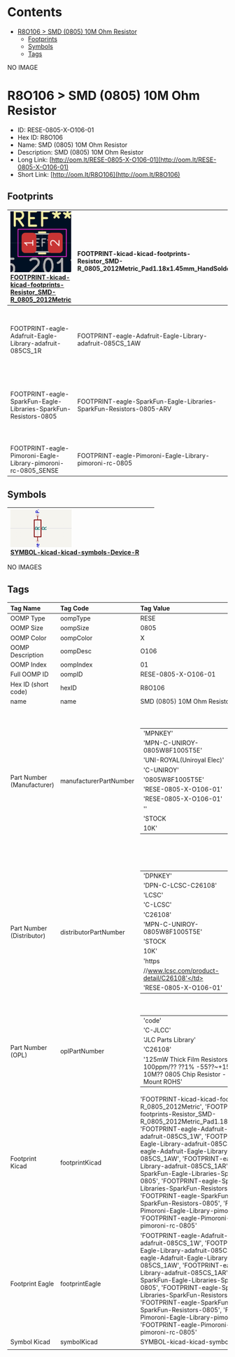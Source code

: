 



Contents
========

* [R8O106 > SMD (0805) 10M Ohm Resistor](#r8o106--smd-0805-10m-ohm-resistor)
	* [Footprints](#footprints)
	* [Symbols](#symbols)
	* [Tags](#tags)
  
NO IMAGE  
# R8O106 > SMD (0805) 10M Ohm Resistor

- ID: RESE-0805-X-O106-01
- Hex ID: R8O106
- Name: SMD (0805) 10M Ohm Resistor
- Description: SMD (0805) 10M Ohm Resistor
- Long Link: [http://oom.lt/RESE-0805-X-O106-01](http://oom.lt/RESE-0805-X-O106-01)
- Short Link: [http://oom.lt/R8O106](http://oom.lt/R8O106)

## Footprints
  

|[![](https://raw.githubusercontent.com/oomlout/oomlout_OOMP_eda_V2/main/FOOTPRINT/kicad/kicad-footprints/Resistor_SMD/R_0805_2012Metric/image_140.png)<br>FOOTPRINT-kicad-kicad-footprints-Resistor_SMD-R_0805_2012Metric](https://github.com/oomlout/oomlout_OOMP_eda_V2/tree/main/FOOTPRINT/kicad/kicad-footprints/Resistor_SMD/R_0805_2012Metric/)|![]()<br>FOOTPRINT-kicad-kicad-footprints-Resistor_SMD-R_0805_2012Metric_Pad1.18x1.45mm_HandSolder|![]()<br>FOOTPRINT-eagle-Adafruit-Eagle-Library-adafruit-085CS_1W|
| :--- | :--- | :--- |
|![]()<br>FOOTPRINT-eagle-Adafruit-Eagle-Library-adafruit-085CS_1R|![]()<br>FOOTPRINT-eagle-Adafruit-Eagle-Library-adafruit-085CS_1AW|![]()<br>FOOTPRINT-eagle-Adafruit-Eagle-Library-adafruit-085CS_1AR|
|![]()<br>FOOTPRINT-eagle-SparkFun-Eagle-Libraries-SparkFun-Resistors-0805|![]()<br>FOOTPRINT-eagle-SparkFun-Eagle-Libraries-SparkFun-Resistors-0805-ARV|![]()<br>FOOTPRINT-eagle-SparkFun-Eagle-Libraries-SparkFun-Resistors-0805|
|![]()<br>FOOTPRINT-eagle-Pimoroni-Eagle-Library-pimoroni-rc-0805_SENSE|![]()<br>FOOTPRINT-eagle-Pimoroni-Eagle-Library-pimoroni-rc-0805||

## Symbols
  

|[![](https://raw.githubusercontent.com/oomlout/oomlout_OOMP_eda_V2/main/SYMBOL/kicad/kicad-symbols/Device/R/image_140.png)<br>SYMBOL-kicad-kicad-symbols-Device-R](https://github.com/oomlout/oomlout_OOMP_eda_V2/tree/main/SYMBOL/kicad/kicad-symbols/Device/R/)|||
| :--- | :--- | :--- |
  
NO IMAGES  
## Tags
  

|Tag Name|Tag Code|Tag Value|
| :--- | :--- | :--- |
|OOMP Type|oompType|RESE|
|OOMP Size|oompSize|0805|
|OOMP Color|oompColor|X|
|OOMP Description|oompDesc|O106|
|OOMP Index|oompIndex|01|
|Full OOMP ID|oompID|RESE-0805-X-O106-01|
|Hex ID (short code)|hexID|R8O106|
|name|name|SMD (0805) 10M Ohm Resistor|
|Part Number (Manufacturer)|manufacturerPartNumber|<table><tr><td>'MPNKEY'</td></tr><tr><td> 'MPN-C-UNIROY-0805W8F1005T5E'</td><td> 'MANUFACTURER'</td></tr><tr><td> 'UNI-ROYAL(Uniroyal Elec)'</td><td> 'MANUCODE'</td></tr><tr><td> 'C-UNIROY'</td><td> 'MPN'</td></tr><tr><td> '0805W8F1005T5E'</td><td> 'OOMPIDPARTIAL'</td></tr><tr><td> 'RESE-0805-X-O106-01'</td><td> 'OOMPID'</td></tr><tr><td> 'RESE-0805-X-O106-01'</td><td> 'LINK'</td></tr><tr><td> ''</td><td> 'tags'</td></tr><tr><td> 'STOCK</td></tr><tr><td>10K'</td></tr></table></td><td> <table><tr><td>'MPNKEY'</td></tr><tr><td> 'MPN-C-UNIROY-0805W8J0106T5E'</td><td> 'MANUFACTURER'</td></tr><tr><td> 'UNI-ROYAL(Uniroyal Elec)'</td><td> 'MANUCODE'</td></tr><tr><td> 'C-UNIROY'</td><td> 'MPN'</td></tr><tr><td> '0805W8J0106T5E'</td><td> 'OOMPIDPARTIAL'</td></tr><tr><td> 'RESE-0805-X-O106-01'</td><td> 'OOMPID'</td></tr><tr><td> 'RESE-0805-X-O106-01'</td><td> 'LINK'</td></tr><tr><td> ''</td><td> 'tags'</td></tr><tr><td> 'STOCK</td></tr><tr><td>1K'</td></tr></table></td><td> <table><tr><td>'MPNKEY'</td></tr><tr><td> 'MPN-C-LIZELE-CR0805J80106G'</td><td> 'MANUFACTURER'</td></tr><tr><td> 'LIZ Elec'</td><td> 'MANUCODE'</td></tr><tr><td> 'C-LIZELE'</td><td> 'MPN'</td></tr><tr><td> 'CR0805J80106G'</td><td> 'OOMPIDPARTIAL'</td></tr><tr><td> 'RESE-0805-X-O106-01'</td><td> 'OOMPID'</td></tr><tr><td> 'RESE-0805-X-O106-01'</td><td> 'LINK'</td></tr><tr><td> ''</td><td> 'tags'</td></tr><tr><td> </td></tr></table></td><td> <table><tr><td>'MPNKEY'</td></tr><tr><td> 'MPN-C-RALEC-RTT051005FTP'</td><td> 'MANUFACTURER'</td></tr><tr><td> 'RALEC'</td><td> 'MANUCODE'</td></tr><tr><td> 'C-RALEC'</td><td> 'MPN'</td></tr><tr><td> 'RTT051005FTP'</td><td> 'OOMPIDPARTIAL'</td></tr><tr><td> 'RESE-0805-X-O106-01'</td><td> 'OOMPID'</td></tr><tr><td> 'RESE-0805-X-O106-01'</td><td> 'LINK'</td></tr><tr><td> ''</td><td> 'tags'</td></tr><tr><td> 'STOCK</td></tr><tr><td>1K'</td></tr></table></td><td> <table><tr><td>'MPNKEY'</td></tr><tr><td> 'MPN-C-RALEC-RTT05106JTP'</td><td> 'MANUFACTURER'</td></tr><tr><td> 'RALEC'</td><td> 'MANUCODE'</td></tr><tr><td> 'C-RALEC'</td><td> 'MPN'</td></tr><tr><td> 'RTT05106JTP'</td><td> 'OOMPIDPARTIAL'</td></tr><tr><td> 'RESE-0805-X-O106-01'</td><td> 'OOMPID'</td></tr><tr><td> 'RESE-0805-X-O106-01'</td><td> 'LINK'</td></tr><tr><td> ''</td><td> 'tags'</td></tr><tr><td> 'STOCK</td></tr><tr><td>1K'</td></tr></table></td><td> <table><tr><td>'MPNKEY'</td></tr><tr><td> 'MPN-C-YAGEO-RC0805FR-0710ML'</td><td> 'MANUFACTURER'</td></tr><tr><td> 'YAGEO'</td><td> 'MANUCODE'</td></tr><tr><td> 'C-YAGEO'</td><td> 'MPN'</td></tr><tr><td> 'RC0805FR-0710ML'</td><td> 'OOMPIDPARTIAL'</td></tr><tr><td> 'RESE-0805-X-O106-01'</td><td> 'OOMPID'</td></tr><tr><td> 'RESE-0805-X-O106-01'</td><td> 'LINK'</td></tr><tr><td> ''</td><td> 'tags'</td></tr><tr><td> 'STOCK</td></tr><tr><td>1K'</td></tr></table></td><td> <table><tr><td>'MPNKEY'</td></tr><tr><td> 'MPN-C-YAGEO-RC0805JR-0710ML'</td><td> 'MANUFACTURER'</td></tr><tr><td> 'YAGEO'</td><td> 'MANUCODE'</td></tr><tr><td> 'C-YAGEO'</td><td> 'MPN'</td></tr><tr><td> 'RC0805JR-0710ML'</td><td> 'OOMPIDPARTIAL'</td></tr><tr><td> 'RESE-0805-X-O106-01'</td><td> 'OOMPID'</td></tr><tr><td> 'RESE-0805-X-O106-01'</td><td> 'LINK'</td></tr><tr><td> ''</td><td> 'tags'</td></tr><tr><td> 'STOCK</td></tr><tr><td>1K'</td></tr></table></td><td> <table><tr><td>'MPNKEY'</td></tr><tr><td> 'MPN-C-FHGUAN-RS-05K1005FT'</td><td> 'MANUFACTURER'</td></tr><tr><td> 'FH (Guangdong Fenghua Advanced Tech)'</td><td> 'MANUCODE'</td></tr><tr><td> 'C-FHGUAN'</td><td> 'MPN'</td></tr><tr><td> 'RS-05K1005FT'</td><td> 'OOMPIDPARTIAL'</td></tr><tr><td> 'RESE-0805-X-O106-01'</td><td> 'OOMPID'</td></tr><tr><td> 'RESE-0805-X-O106-01'</td><td> 'LINK'</td></tr><tr><td> ''</td><td> 'tags'</td></tr><tr><td> </td></tr></table></td><td> <table><tr><td>'MPNKEY'</td></tr><tr><td> 'MPN-C-TAITEC-RM10FTN1005'</td><td> 'MANUFACTURER'</td></tr><tr><td> 'TA-I Tech'</td><td> 'MANUCODE'</td></tr><tr><td> 'C-TAITEC'</td><td> 'MPN'</td></tr><tr><td> 'RM10FTN1005'</td><td> 'OOMPIDPARTIAL'</td></tr><tr><td> 'RESE-0805-X-O106-01'</td><td> 'OOMPID'</td></tr><tr><td> 'RESE-0805-X-O106-01'</td><td> 'LINK'</td></tr><tr><td> ''</td><td> 'tags'</td></tr><tr><td> </td></tr></table></td><td> <table><tr><td>'MPNKEY'</td></tr><tr><td> 'MPN-C-WALSIN-WR08W1005FTL'</td><td> 'MANUFACTURER'</td></tr><tr><td> 'Walsin Tech Corp'</td><td> 'MANUCODE'</td></tr><tr><td> 'C-WALSIN'</td><td> 'MPN'</td></tr><tr><td> 'WR08W1005FTL'</td><td> 'OOMPIDPARTIAL'</td></tr><tr><td> 'RESE-0805-X-O106-01'</td><td> 'OOMPID'</td></tr><tr><td> 'RESE-0805-X-O106-01'</td><td> 'LINK'</td></tr><tr><td> ''</td><td> 'tags'</td></tr><tr><td> 'STOCK</td></tr><tr><td>1K'</td></tr></table></td><td> <table><tr><td>'MPNKEY'</td></tr><tr><td> 'MPN-C-HKRHON-RCT0510MFLF'</td><td> 'MANUFACTURER'</td></tr><tr><td> 'HKR(Hong Kong Resistors)'</td><td> 'MANUCODE'</td></tr><tr><td> 'C-HKRHON'</td><td> 'MPN'</td></tr><tr><td> 'RCT0510MFLF'</td><td> 'OOMPIDPARTIAL'</td></tr><tr><td> 'RESE-0805-X-O106-01'</td><td> 'OOMPID'</td></tr><tr><td> 'RESE-0805-X-O106-01'</td><td> 'LINK'</td></tr><tr><td> ''</td><td> 'tags'</td></tr><tr><td> </td></tr></table></td><td> <table><tr><td>'MPNKEY'</td></tr><tr><td> 'MPN-C-TAITEC-RMS10JT106'</td><td> 'MANUFACTURER'</td></tr><tr><td> 'TA-I Tech'</td><td> 'MANUCODE'</td></tr><tr><td> 'C-TAITEC'</td><td> 'MPN'</td></tr><tr><td> 'RMS10JT106'</td><td> 'OOMPIDPARTIAL'</td></tr><tr><td> 'RESE-0805-X-O106-01'</td><td> 'OOMPID'</td></tr><tr><td> 'RESE-0805-X-O106-01'</td><td> 'LINK'</td></tr><tr><td> ''</td><td> 'tags'</td></tr><tr><td> 'STOCK</td></tr><tr><td>1K'</td></tr></table></td><td> <table><tr><td>'MPNKEY'</td></tr><tr><td> 'MPN-C-YAGEO-AC0805FR-0710ML'</td><td> 'MANUFACTURER'</td></tr><tr><td> 'YAGEO'</td><td> 'MANUCODE'</td></tr><tr><td> 'C-YAGEO'</td><td> 'MPN'</td></tr><tr><td> 'AC0805FR-0710ML'</td><td> 'OOMPIDPARTIAL'</td></tr><tr><td> 'RESE-0805-X-O106-01'</td><td> 'OOMPID'</td></tr><tr><td> 'RESE-0805-X-O106-01'</td><td> 'LINK'</td></tr><tr><td> ''</td><td> 'tags'</td></tr><tr><td> </td></tr></table></td><td> <table><tr><td>'MPNKEY'</td></tr><tr><td> 'MPN-C-YAGEO-AC0805JR-0710ML'</td><td> 'MANUFACTURER'</td></tr><tr><td> 'YAGEO'</td><td> 'MANUCODE'</td></tr><tr><td> 'C-YAGEO'</td><td> 'MPN'</td></tr><tr><td> 'AC0805JR-0710ML'</td><td> 'OOMPIDPARTIAL'</td></tr><tr><td> 'RESE-0805-X-O106-01'</td><td> 'OOMPID'</td></tr><tr><td> 'RESE-0805-X-O106-01'</td><td> 'LINK'</td></tr><tr><td> ''</td><td> 'tags'</td></tr><tr><td> 'STOCK</td></tr><tr><td>1K'</td></tr></table></td><td> <table><tr><td>'MPNKEY'</td></tr><tr><td> 'MPN-C-SEISTA-RMCF0805JT10M0'</td><td> 'MANUFACTURER'</td></tr><tr><td> 'SEI(Stackpole Elec)'</td><td> 'MANUCODE'</td></tr><tr><td> 'C-SEISTA'</td><td> 'MPN'</td></tr><tr><td> 'RMCF0805JT10M0'</td><td> 'OOMPIDPARTIAL'</td></tr><tr><td> 'RESE-0805-X-O106-01'</td><td> 'OOMPID'</td></tr><tr><td> 'RESE-0805-X-O106-01'</td><td> 'LINK'</td></tr><tr><td> ''</td><td> 'tags'</td></tr><tr><td> 'STOCK</td></tr><tr><td>1K'</td></tr></table></td><td> <table><tr><td>'MPNKEY'</td></tr><tr><td> 'MPN-C-FHGUAN-RS-05L1005FT'</td><td> 'MANUFACTURER'</td></tr><tr><td> 'FH (Guangdong Fenghua Advanced Tech)'</td><td> 'MANUCODE'</td></tr><tr><td> 'C-FHGUAN'</td><td> 'MPN'</td></tr><tr><td> 'RS-05L1005FT'</td><td> 'OOMPIDPARTIAL'</td></tr><tr><td> 'RESE-0805-X-O106-01'</td><td> 'OOMPID'</td></tr><tr><td> 'RESE-0805-X-O106-01'</td><td> 'LINK'</td></tr><tr><td> ''</td><td> 'tags'</td></tr><tr><td> 'STOCK</td></tr><tr><td>1K'</td></tr></table></td><td> <table><tr><td>'MPNKEY'</td></tr><tr><td> 'MPN-C-PANASO-ERJ6GEYJ106V'</td><td> 'MANUFACTURER'</td></tr><tr><td> 'PANASONIC'</td><td> 'MANUCODE'</td></tr><tr><td> 'C-PANASO'</td><td> 'MPN'</td></tr><tr><td> 'ERJ6GEYJ106V'</td><td> 'OOMPIDPARTIAL'</td></tr><tr><td> 'RESE-0805-X-O106-01'</td><td> 'OOMPID'</td></tr><tr><td> 'RESE-0805-X-O106-01'</td><td> 'LINK'</td></tr><tr><td> ''</td><td> 'tags'</td></tr><tr><td> 'STOCK</td></tr><tr><td>1K'</td></tr></table></td><td> <table><tr><td>'MPNKEY'</td></tr><tr><td> 'MPN-C-FHGUAN-RS-05L106JT'</td><td> 'MANUFACTURER'</td></tr><tr><td> 'FH (Guangdong Fenghua Advanced Tech)'</td><td> 'MANUCODE'</td></tr><tr><td> 'C-FHGUAN'</td><td> 'MPN'</td></tr><tr><td> 'RS-05L106JT'</td><td> 'OOMPIDPARTIAL'</td></tr><tr><td> 'RESE-0805-X-O106-01'</td><td> 'OOMPID'</td></tr><tr><td> 'RESE-0805-X-O106-01'</td><td> 'LINK'</td></tr><tr><td> ''</td><td> 'tags'</td></tr><tr><td> 'STOCK</td></tr><tr><td>1K'</td></tr></table></td><td> <table><tr><td>'MPNKEY'</td></tr><tr><td> 'MPN-C-YAGEO-RV0805JR-0710ML'</td><td> 'MANUFACTURER'</td></tr><tr><td> 'YAGEO'</td><td> 'MANUCODE'</td></tr><tr><td> 'C-YAGEO'</td><td> 'MPN'</td></tr><tr><td> 'RV0805JR-0710ML'</td><td> 'OOMPIDPARTIAL'</td></tr><tr><td> 'RESE-0805-X-O106-01'</td><td> 'OOMPID'</td></tr><tr><td> 'RESE-0805-X-O106-01'</td><td> 'LINK'</td></tr><tr><td> ''</td><td> 'tags'</td></tr><tr><td> </td></tr></table></td><td> <table><tr><td>'MPNKEY'</td></tr><tr><td> 'MPN-C-KOASPE-RK73B2ATTD106J'</td><td> 'MANUFACTURER'</td></tr><tr><td> 'KOA Speer Elec'</td><td> 'MANUCODE'</td></tr><tr><td> 'C-KOASPE'</td><td> 'MPN'</td></tr><tr><td> 'RK73B2ATTD106J'</td><td> 'OOMPIDPARTIAL'</td></tr><tr><td> 'RESE-0805-X-O106-01'</td><td> 'OOMPID'</td></tr><tr><td> 'RESE-0805-X-O106-01'</td><td> 'LINK'</td></tr><tr><td> ''</td><td> 'tags'</td></tr><tr><td> </td></tr></table></td><td> <table><tr><td>'MPNKEY'</td></tr><tr><td> 'MPN-C-KOASPE-RK73H2ATTD1005F'</td><td> 'MANUFACTURER'</td></tr><tr><td> 'KOA Speer Elec'</td><td> 'MANUCODE'</td></tr><tr><td> 'C-KOASPE'</td><td> 'MPN'</td></tr><tr><td> 'RK73H2ATTD1005F'</td><td> 'OOMPIDPARTIAL'</td></tr><tr><td> 'RESE-0805-X-O106-01'</td><td> 'OOMPID'</td></tr><tr><td> 'RESE-0805-X-O106-01'</td><td> 'LINK'</td></tr><tr><td> ''</td><td> 'tags'</td></tr><tr><td> </td></tr></table></td><td> <table><tr><td>'MPNKEY'</td></tr><tr><td> 'MPN-C-TYOHM-RMC080510M5%N'</td><td> 'MANUFACTURER'</td></tr><tr><td> 'TyoHM'</td><td> 'MANUCODE'</td></tr><tr><td> 'C-TYOHM'</td><td> 'MPN'</td></tr><tr><td> 'RMC080510M5%N'</td><td> 'OOMPIDPARTIAL'</td></tr><tr><td> 'RESE-0805-X-O106-01'</td><td> 'OOMPID'</td></tr><tr><td> 'RESE-0805-X-O106-01'</td><td> 'LINK'</td></tr><tr><td> ''</td><td> 'tags'</td></tr><tr><td> </td></tr></table></td><td> <table><tr><td>'MPNKEY'</td></tr><tr><td> 'MPN-C-TYOHM-RMC 0805 10M F N'</td><td> 'MANUFACTURER'</td></tr><tr><td> 'TyoHM'</td><td> 'MANUCODE'</td></tr><tr><td> 'C-TYOHM'</td><td> 'MPN'</td></tr><tr><td> 'RMC 0805 10M F N'</td><td> 'OOMPIDPARTIAL'</td></tr><tr><td> 'RESE-0805-X-O106-01'</td><td> 'OOMPID'</td></tr><tr><td> 'RESE-0805-X-O106-01'</td><td> 'LINK'</td></tr><tr><td> ''</td><td> 'tags'</td></tr><tr><td> 'STOCK</td></tr><tr><td>1K'</td></tr></table></td><td> <table><tr><td>'MPNKEY'</td></tr><tr><td> 'MPN-C-WALSIN-WR08X106JTL'</td><td> 'MANUFACTURER'</td></tr><tr><td> 'Walsin Tech Corp'</td><td> 'MANUCODE'</td></tr><tr><td> 'C-WALSIN'</td><td> 'MPN'</td></tr><tr><td> 'WR08X106JTL'</td><td> 'OOMPIDPARTIAL'</td></tr><tr><td> 'RESE-0805-X-O106-01'</td><td> 'OOMPID'</td></tr><tr><td> 'RESE-0805-X-O106-01'</td><td> 'LINK'</td></tr><tr><td> ''</td><td> 'tags'</td></tr><tr><td> 'STOCK</td></tr><tr><td>1K'</td></tr></table></td><td> <table><tr><td>'MPNKEY'</td></tr><tr><td> 'MPN-C-UNIROY-HV05W8J0106T5E'</td><td> 'MANUFACTURER'</td></tr><tr><td> 'UNI-ROYAL(Uniroyal Elec)'</td><td> 'MANUCODE'</td></tr><tr><td> 'C-UNIROY'</td><td> 'MPN'</td></tr><tr><td> 'HV05W8J0106T5E'</td><td> 'OOMPIDPARTIAL'</td></tr><tr><td> 'RESE-0805-X-O106-01'</td><td> 'OOMPID'</td></tr><tr><td> 'RESE-0805-X-O106-01'</td><td> 'LINK'</td></tr><tr><td> ''</td><td> 'tags'</td></tr><tr><td> 'STOCK</td></tr><tr><td>1K'</td></tr></table></td><td> <table><tr><td>'MPNKEY'</td></tr><tr><td> 'MPN-C-ROHMSE-KTR10EZPF1005'</td><td> 'MANUFACTURER'</td></tr><tr><td> 'ROHM Semicon'</td><td> 'MANUCODE'</td></tr><tr><td> 'C-ROHMSE'</td><td> 'MPN'</td></tr><tr><td> 'KTR10EZPF1005'</td><td> 'OOMPIDPARTIAL'</td></tr><tr><td> 'RESE-0805-X-O106-01'</td><td> 'OOMPID'</td></tr><tr><td> 'RESE-0805-X-O106-01'</td><td> 'LINK'</td></tr><tr><td> ''</td><td> 'tags'</td></tr><tr><td> </td></tr></table></td><td> <table><tr><td>'MPNKEY'</td></tr><tr><td> 'MPN-C-TECONN-CRGH0805J10M'</td><td> 'MANUFACTURER'</td></tr><tr><td> 'TE Connectivity'</td><td> 'MANUCODE'</td></tr><tr><td> 'C-TECONN'</td><td> 'MPN'</td></tr><tr><td> 'CRGH0805J10M'</td><td> 'OOMPIDPARTIAL'</td></tr><tr><td> 'RESE-0805-X-O106-01'</td><td> 'OOMPID'</td></tr><tr><td> 'RESE-0805-X-O106-01'</td><td> 'LINK'</td></tr><tr><td> ''</td><td> 'tags'</td></tr><tr><td> </td></tr></table></td><td> <table><tr><td>'MPNKEY'</td></tr><tr><td> 'MPN-C-VISHAY-RCV080510M0FKEA'</td><td> 'MANUFACTURER'</td></tr><tr><td> 'Vishay Intertech'</td><td> 'MANUCODE'</td></tr><tr><td> 'C-VISHAY'</td><td> 'MPN'</td></tr><tr><td> 'RCV080510M0FKEA'</td><td> 'OOMPIDPARTIAL'</td></tr><tr><td> 'RESE-0805-X-O106-01'</td><td> 'OOMPID'</td></tr><tr><td> 'RESE-0805-X-O106-01'</td><td> 'LINK'</td></tr><tr><td> ''</td><td> 'tags'</td></tr><tr><td> </td></tr></table></td><td> <table><tr><td>'MPNKEY'</td></tr><tr><td> 'MPN-C-TECONN-CRGS0805J10M'</td><td> 'MANUFACTURER'</td></tr><tr><td> 'TE Connectivity'</td><td> 'MANUCODE'</td></tr><tr><td> 'C-TECONN'</td><td> 'MPN'</td></tr><tr><td> 'CRGS0805J10M'</td><td> 'OOMPIDPARTIAL'</td></tr><tr><td> 'RESE-0805-X-O106-01'</td><td> 'OOMPID'</td></tr><tr><td> 'RESE-0805-X-O106-01'</td><td> 'LINK'</td></tr><tr><td> ''</td><td> 'tags'</td></tr><tr><td> </td></tr></table></td><td> <table><tr><td>'MPNKEY'</td></tr><tr><td> 'MPN-C-TECONN-RH73U2A10MJTD'</td><td> 'MANUFACTURER'</td></tr><tr><td> 'TE Connectivity'</td><td> 'MANUCODE'</td></tr><tr><td> 'C-TECONN'</td><td> 'MPN'</td></tr><tr><td> 'RH73U2A10MJTD'</td><td> 'OOMPIDPARTIAL'</td></tr><tr><td> 'RESE-0805-X-O106-01'</td><td> 'OOMPID'</td></tr><tr><td> 'RESE-0805-X-O106-01'</td><td> 'LINK'</td></tr><tr><td> ''</td><td> 'tags'</td></tr><tr><td> </td></tr></table></td><td> <table><tr><td>'MPNKEY'</td></tr><tr><td> 'MPN-C-VISHAY-RCS080510M0JNEA'</td><td> 'MANUFACTURER'</td></tr><tr><td> 'Vishay Intertech'</td><td> 'MANUCODE'</td></tr><tr><td> 'C-VISHAY'</td><td> 'MPN'</td></tr><tr><td> 'RCS080510M0JNEA'</td><td> 'OOMPIDPARTIAL'</td></tr><tr><td> 'RESE-0805-X-O106-01'</td><td> 'OOMPID'</td></tr><tr><td> 'RESE-0805-X-O106-01'</td><td> 'LINK'</td></tr><tr><td> ''</td><td> 'tags'</td></tr><tr><td> </td></tr></table></td><td> <table><tr><td>'MPNKEY'</td></tr><tr><td> 'MPN-C-VISHAY-MCU08050C1005FP500'</td><td> 'MANUFACTURER'</td></tr><tr><td> 'Vishay Intertech'</td><td> 'MANUCODE'</td></tr><tr><td> 'C-VISHAY'</td><td> 'MPN'</td></tr><tr><td> 'MCU08050C1005FP500'</td><td> 'OOMPIDPARTIAL'</td></tr><tr><td> 'RESE-0805-X-O106-01'</td><td> 'OOMPID'</td></tr><tr><td> 'RESE-0805-X-O106-01'</td><td> 'LINK'</td></tr><tr><td> ''</td><td> 'tags'</td></tr><tr><td> </td></tr></table></td><td> <table><tr><td>'MPNKEY'</td></tr><tr><td> 'MPN-C-YAGEO-AA0805FR-0710ML'</td><td> 'MANUFACTURER'</td></tr><tr><td> 'YAGEO'</td><td> 'MANUCODE'</td></tr><tr><td> 'C-YAGEO'</td><td> 'MPN'</td></tr><tr><td> 'AA0805FR-0710ML'</td><td> 'OOMPIDPARTIAL'</td></tr><tr><td> 'RESE-0805-X-O106-01'</td><td> 'OOMPID'</td></tr><tr><td> 'RESE-0805-X-O106-01'</td><td> 'LINK'</td></tr><tr><td> ''</td><td> 'tags'</td></tr><tr><td> </td></tr></table></td><td> <table><tr><td>'MPNKEY'</td></tr><tr><td> 'MPN-C-YAGEO-AA0805JR-0710ML'</td><td> 'MANUFACTURER'</td></tr><tr><td> 'YAGEO'</td><td> 'MANUCODE'</td></tr><tr><td> 'C-YAGEO'</td><td> 'MPN'</td></tr><tr><td> 'AA0805JR-0710ML'</td><td> 'OOMPIDPARTIAL'</td></tr><tr><td> 'RESE-0805-X-O106-01'</td><td> 'OOMPID'</td></tr><tr><td> 'RESE-0805-X-O106-01'</td><td> 'LINK'</td></tr><tr><td> ''</td><td> 'tags'</td></tr><tr><td> </td></tr></table></td><td> <table><tr><td>'MPNKEY'</td></tr><tr><td> 'MPN-C-YAGEO-AF0805JR-0710ML'</td><td> 'MANUFACTURER'</td></tr><tr><td> 'YAGEO'</td><td> 'MANUCODE'</td></tr><tr><td> 'C-YAGEO'</td><td> 'MPN'</td></tr><tr><td> 'AF0805JR-0710ML'</td><td> 'OOMPIDPARTIAL'</td></tr><tr><td> 'RESE-0805-X-O106-01'</td><td> 'OOMPID'</td></tr><tr><td> 'RESE-0805-X-O106-01'</td><td> 'LINK'</td></tr><tr><td> ''</td><td> 'tags'</td></tr><tr><td> </td></tr></table></td><td> <table><tr><td>'MPNKEY'</td></tr><tr><td> 'MPN-C-OHMITE-HVC0805T1005JET'</td><td> 'MANUFACTURER'</td></tr><tr><td> 'Ohmite'</td><td> 'MANUCODE'</td></tr><tr><td> 'C-OHMITE'</td><td> 'MPN'</td></tr><tr><td> 'HVC0805T1005JET'</td><td> 'OOMPIDPARTIAL'</td></tr><tr><td> 'RESE-0805-X-O106-01'</td><td> 'OOMPID'</td></tr><tr><td> 'RESE-0805-X-O106-01'</td><td> 'LINK'</td></tr><tr><td> ''</td><td> 'tags'</td></tr><tr><td> </td></tr></table>|
|Part Number (Distributor)|distributorPartNumber|<table><tr><td>'DPNKEY'</td></tr><tr><td> 'DPN-C-LCSC-C26108'</td><td> 'DISTRIBUTOR'</td></tr><tr><td> 'LCSC'</td><td> 'DISTRCODE'</td></tr><tr><td> 'C-LCSC'</td><td> 'DPN'</td></tr><tr><td> 'C26108'</td><td> 'MPN'</td></tr><tr><td> 'MPN-C-UNIROY-0805W8F1005T5E'</td><td> 'TAGS'</td></tr><tr><td> 'STOCK</td></tr><tr><td>10K'</td><td> 'LINK'</td></tr><tr><td> 'https</td></tr><tr><td>//www.lcsc.com/product-detail/C26108'</td><td> 'OOMPID'</td></tr><tr><td> 'RESE-0805-X-O106-01'</td></tr></table></td><td> <table><tr><td>'DPNKEY'</td></tr><tr><td> 'DPN-C-LCSC-C26572'</td><td> 'DISTRIBUTOR'</td></tr><tr><td> 'LCSC'</td><td> 'DISTRCODE'</td></tr><tr><td> 'C-LCSC'</td><td> 'DPN'</td></tr><tr><td> 'C26572'</td><td> 'MPN'</td></tr><tr><td> 'MPN-C-UNIROY-0805W8J0106T5E'</td><td> 'TAGS'</td></tr><tr><td> 'STOCK</td></tr><tr><td>1K'</td><td> 'LINK'</td></tr><tr><td> 'https</td></tr><tr><td>//www.lcsc.com/product-detail/C26572'</td><td> 'OOMPID'</td></tr><tr><td> 'RESE-0805-X-O106-01'</td></tr></table></td><td> <table><tr><td>'DPNKEY'</td></tr><tr><td> 'DPN-C-LCSC-C101929'</td><td> 'DISTRIBUTOR'</td></tr><tr><td> 'LCSC'</td><td> 'DISTRCODE'</td></tr><tr><td> 'C-LCSC'</td><td> 'DPN'</td></tr><tr><td> 'C101929'</td><td> 'MPN'</td></tr><tr><td> 'MPN-C-LIZELE-CR0805J80106G'</td><td> 'TAGS'</td></tr><tr><td> </td><td> 'LINK'</td></tr><tr><td> 'https</td></tr><tr><td>//www.lcsc.com/product-detail/C101929'</td><td> 'OOMPID'</td></tr><tr><td> 'RESE-0805-X-O106-01'</td></tr></table></td><td> <table><tr><td>'DPNKEY'</td></tr><tr><td> 'DPN-C-LCSC-C103907'</td><td> 'DISTRIBUTOR'</td></tr><tr><td> 'LCSC'</td><td> 'DISTRCODE'</td></tr><tr><td> 'C-LCSC'</td><td> 'DPN'</td></tr><tr><td> 'C103907'</td><td> 'MPN'</td></tr><tr><td> 'MPN-C-RALEC-RTT051005FTP'</td><td> 'TAGS'</td></tr><tr><td> 'STOCK</td></tr><tr><td>1K'</td><td> 'LINK'</td></tr><tr><td> 'https</td></tr><tr><td>//www.lcsc.com/product-detail/C103907'</td><td> 'OOMPID'</td></tr><tr><td> 'RESE-0805-X-O106-01'</td></tr></table></td><td> <table><tr><td>'DPNKEY'</td></tr><tr><td> 'DPN-C-LCSC-C103921'</td><td> 'DISTRIBUTOR'</td></tr><tr><td> 'LCSC'</td><td> 'DISTRCODE'</td></tr><tr><td> 'C-LCSC'</td><td> 'DPN'</td></tr><tr><td> 'C103921'</td><td> 'MPN'</td></tr><tr><td> 'MPN-C-RALEC-RTT05106JTP'</td><td> 'TAGS'</td></tr><tr><td> 'STOCK</td></tr><tr><td>1K'</td><td> 'LINK'</td></tr><tr><td> 'https</td></tr><tr><td>//www.lcsc.com/product-detail/C103921'</td><td> 'OOMPID'</td></tr><tr><td> 'RESE-0805-X-O106-01'</td></tr></table></td><td> <table><tr><td>'DPNKEY'</td></tr><tr><td> 'DPN-C-LCSC-C114525'</td><td> 'DISTRIBUTOR'</td></tr><tr><td> 'LCSC'</td><td> 'DISTRCODE'</td></tr><tr><td> 'C-LCSC'</td><td> 'DPN'</td></tr><tr><td> 'C114525'</td><td> 'MPN'</td></tr><tr><td> 'MPN-C-YAGEO-RC0805FR-0710ML'</td><td> 'TAGS'</td></tr><tr><td> 'STOCK</td></tr><tr><td>1K'</td><td> 'LINK'</td></tr><tr><td> 'https</td></tr><tr><td>//www.lcsc.com/product-detail/C114525'</td><td> 'OOMPID'</td></tr><tr><td> 'RESE-0805-X-O106-01'</td></tr></table></td><td> <table><tr><td>'DPNKEY'</td></tr><tr><td> 'DPN-C-LCSC-C137479'</td><td> 'DISTRIBUTOR'</td></tr><tr><td> 'LCSC'</td><td> 'DISTRCODE'</td></tr><tr><td> 'C-LCSC'</td><td> 'DPN'</td></tr><tr><td> 'C137479'</td><td> 'MPN'</td></tr><tr><td> 'MPN-C-YAGEO-RC0805JR-0710ML'</td><td> 'TAGS'</td></tr><tr><td> 'STOCK</td></tr><tr><td>1K'</td><td> 'LINK'</td></tr><tr><td> 'https</td></tr><tr><td>//www.lcsc.com/product-detail/C137479'</td><td> 'OOMPID'</td></tr><tr><td> 'RESE-0805-X-O106-01'</td></tr></table></td><td> <table><tr><td>'DPNKEY'</td></tr><tr><td> 'DPN-C-LCSC-C139932'</td><td> 'DISTRIBUTOR'</td></tr><tr><td> 'LCSC'</td><td> 'DISTRCODE'</td></tr><tr><td> 'C-LCSC'</td><td> 'DPN'</td></tr><tr><td> 'C139932'</td><td> 'MPN'</td></tr><tr><td> 'MPN-C-FHGUAN-RS-05K1005FT'</td><td> 'TAGS'</td></tr><tr><td> </td><td> 'LINK'</td></tr><tr><td> 'https</td></tr><tr><td>//www.lcsc.com/product-detail/C139932'</td><td> 'OOMPID'</td></tr><tr><td> 'RESE-0805-X-O106-01'</td></tr></table></td><td> <table><tr><td>'DPNKEY'</td></tr><tr><td> 'DPN-C-LCSC-C153164'</td><td> 'DISTRIBUTOR'</td></tr><tr><td> 'LCSC'</td><td> 'DISTRCODE'</td></tr><tr><td> 'C-LCSC'</td><td> 'DPN'</td></tr><tr><td> 'C153164'</td><td> 'MPN'</td></tr><tr><td> 'MPN-C-TAITEC-RM10FTN1005'</td><td> 'TAGS'</td></tr><tr><td> </td><td> 'LINK'</td></tr><tr><td> 'https</td></tr><tr><td>//www.lcsc.com/product-detail/C153164'</td><td> 'OOMPID'</td></tr><tr><td> 'RESE-0805-X-O106-01'</td></tr></table></td><td> <table><tr><td>'DPNKEY'</td></tr><tr><td> 'DPN-C-LCSC-C168410'</td><td> 'DISTRIBUTOR'</td></tr><tr><td> 'LCSC'</td><td> 'DISTRCODE'</td></tr><tr><td> 'C-LCSC'</td><td> 'DPN'</td></tr><tr><td> 'C168410'</td><td> 'MPN'</td></tr><tr><td> 'MPN-C-WALSIN-WR08W1005FTL'</td><td> 'TAGS'</td></tr><tr><td> 'STOCK</td></tr><tr><td>1K'</td><td> 'LINK'</td></tr><tr><td> 'https</td></tr><tr><td>//www.lcsc.com/product-detail/C168410'</td><td> 'OOMPID'</td></tr><tr><td> 'RESE-0805-X-O106-01'</td></tr></table></td><td> <table><tr><td>'DPNKEY'</td></tr><tr><td> 'DPN-C-LCSC-C178166'</td><td> 'DISTRIBUTOR'</td></tr><tr><td> 'LCSC'</td><td> 'DISTRCODE'</td></tr><tr><td> 'C-LCSC'</td><td> 'DPN'</td></tr><tr><td> 'C178166'</td><td> 'MPN'</td></tr><tr><td> 'MPN-C-HKRHON-RCT0510MFLF'</td><td> 'TAGS'</td></tr><tr><td> </td><td> 'LINK'</td></tr><tr><td> 'https</td></tr><tr><td>//www.lcsc.com/product-detail/C178166'</td><td> 'OOMPID'</td></tr><tr><td> 'RESE-0805-X-O106-01'</td></tr></table></td><td> <table><tr><td>'DPNKEY'</td></tr><tr><td> 'DPN-C-LCSC-C212441'</td><td> 'DISTRIBUTOR'</td></tr><tr><td> 'LCSC'</td><td> 'DISTRCODE'</td></tr><tr><td> 'C-LCSC'</td><td> 'DPN'</td></tr><tr><td> 'C212441'</td><td> 'MPN'</td></tr><tr><td> 'MPN-C-TAITEC-RMS10JT106'</td><td> 'TAGS'</td></tr><tr><td> 'STOCK</td></tr><tr><td>1K'</td><td> 'LINK'</td></tr><tr><td> 'https</td></tr><tr><td>//www.lcsc.com/product-detail/C212441'</td><td> 'OOMPID'</td></tr><tr><td> 'RESE-0805-X-O106-01'</td></tr></table></td><td> <table><tr><td>'DPNKEY'</td></tr><tr><td> 'DPN-C-LCSC-C228256'</td><td> 'DISTRIBUTOR'</td></tr><tr><td> 'LCSC'</td><td> 'DISTRCODE'</td></tr><tr><td> 'C-LCSC'</td><td> 'DPN'</td></tr><tr><td> 'C228256'</td><td> 'MPN'</td></tr><tr><td> 'MPN-C-YAGEO-AC0805FR-0710ML'</td><td> 'TAGS'</td></tr><tr><td> </td><td> 'LINK'</td></tr><tr><td> 'https</td></tr><tr><td>//www.lcsc.com/product-detail/C228256'</td><td> 'OOMPID'</td></tr><tr><td> 'RESE-0805-X-O106-01'</td></tr></table></td><td> <table><tr><td>'DPNKEY'</td></tr><tr><td> 'DPN-C-LCSC-C229070'</td><td> 'DISTRIBUTOR'</td></tr><tr><td> 'LCSC'</td><td> 'DISTRCODE'</td></tr><tr><td> 'C-LCSC'</td><td> 'DPN'</td></tr><tr><td> 'C229070'</td><td> 'MPN'</td></tr><tr><td> 'MPN-C-YAGEO-AC0805JR-0710ML'</td><td> 'TAGS'</td></tr><tr><td> 'STOCK</td></tr><tr><td>1K'</td><td> 'LINK'</td></tr><tr><td> 'https</td></tr><tr><td>//www.lcsc.com/product-detail/C229070'</td><td> 'OOMPID'</td></tr><tr><td> 'RESE-0805-X-O106-01'</td></tr></table></td><td> <table><tr><td>'DPNKEY'</td></tr><tr><td> 'DPN-C-LCSC-C237128'</td><td> 'DISTRIBUTOR'</td></tr><tr><td> 'LCSC'</td><td> 'DISTRCODE'</td></tr><tr><td> 'C-LCSC'</td><td> 'DPN'</td></tr><tr><td> 'C237128'</td><td> 'MPN'</td></tr><tr><td> 'MPN-C-SEISTA-RMCF0805JT10M0'</td><td> 'TAGS'</td></tr><tr><td> 'STOCK</td></tr><tr><td>1K'</td><td> 'LINK'</td></tr><tr><td> 'https</td></tr><tr><td>//www.lcsc.com/product-detail/C237128'</td><td> 'OOMPID'</td></tr><tr><td> 'RESE-0805-X-O106-01'</td></tr></table></td><td> <table><tr><td>'DPNKEY'</td></tr><tr><td> 'DPN-C-LCSC-C273584'</td><td> 'DISTRIBUTOR'</td></tr><tr><td> 'LCSC'</td><td> 'DISTRCODE'</td></tr><tr><td> 'C-LCSC'</td><td> 'DPN'</td></tr><tr><td> 'C273584'</td><td> 'MPN'</td></tr><tr><td> 'MPN-C-FHGUAN-RS-05L1005FT'</td><td> 'TAGS'</td></tr><tr><td> 'STOCK</td></tr><tr><td>1K'</td><td> 'LINK'</td></tr><tr><td> 'https</td></tr><tr><td>//www.lcsc.com/product-detail/C273584'</td><td> 'OOMPID'</td></tr><tr><td> 'RESE-0805-X-O106-01'</td></tr></table></td><td> <table><tr><td>'DPNKEY'</td></tr><tr><td> 'DPN-C-LCSC-C278656'</td><td> 'DISTRIBUTOR'</td></tr><tr><td> 'LCSC'</td><td> 'DISTRCODE'</td></tr><tr><td> 'C-LCSC'</td><td> 'DPN'</td></tr><tr><td> 'C278656'</td><td> 'MPN'</td></tr><tr><td> 'MPN-C-PANASO-ERJ6GEYJ106V'</td><td> 'TAGS'</td></tr><tr><td> 'STOCK</td></tr><tr><td>1K'</td><td> 'LINK'</td></tr><tr><td> 'https</td></tr><tr><td>//www.lcsc.com/product-detail/C278656'</td><td> 'OOMPID'</td></tr><tr><td> 'RESE-0805-X-O106-01'</td></tr></table></td><td> <table><tr><td>'DPNKEY'</td></tr><tr><td> 'DPN-C-LCSC-C294747'</td><td> 'DISTRIBUTOR'</td></tr><tr><td> 'LCSC'</td><td> 'DISTRCODE'</td></tr><tr><td> 'C-LCSC'</td><td> 'DPN'</td></tr><tr><td> 'C294747'</td><td> 'MPN'</td></tr><tr><td> 'MPN-C-FHGUAN-RS-05L106JT'</td><td> 'TAGS'</td></tr><tr><td> 'STOCK</td></tr><tr><td>1K'</td><td> 'LINK'</td></tr><tr><td> 'https</td></tr><tr><td>//www.lcsc.com/product-detail/C294747'</td><td> 'OOMPID'</td></tr><tr><td> 'RESE-0805-X-O106-01'</td></tr></table></td><td> <table><tr><td>'DPNKEY'</td></tr><tr><td> 'DPN-C-LCSC-C309665'</td><td> 'DISTRIBUTOR'</td></tr><tr><td> 'LCSC'</td><td> 'DISTRCODE'</td></tr><tr><td> 'C-LCSC'</td><td> 'DPN'</td></tr><tr><td> 'C309665'</td><td> 'MPN'</td></tr><tr><td> 'MPN-C-YAGEO-RV0805JR-0710ML'</td><td> 'TAGS'</td></tr><tr><td> </td><td> 'LINK'</td></tr><tr><td> 'https</td></tr><tr><td>//www.lcsc.com/product-detail/C309665'</td><td> 'OOMPID'</td></tr><tr><td> 'RESE-0805-X-O106-01'</td></tr></table></td><td> <table><tr><td>'DPNKEY'</td></tr><tr><td> 'DPN-C-LCSC-C316849'</td><td> 'DISTRIBUTOR'</td></tr><tr><td> 'LCSC'</td><td> 'DISTRCODE'</td></tr><tr><td> 'C-LCSC'</td><td> 'DPN'</td></tr><tr><td> 'C316849'</td><td> 'MPN'</td></tr><tr><td> 'MPN-C-KOASPE-RK73B2ATTD106J'</td><td> 'TAGS'</td></tr><tr><td> </td><td> 'LINK'</td></tr><tr><td> 'https</td></tr><tr><td>//www.lcsc.com/product-detail/C316849'</td><td> 'OOMPID'</td></tr><tr><td> 'RESE-0805-X-O106-01'</td></tr></table></td><td> <table><tr><td>'DPNKEY'</td></tr><tr><td> 'DPN-C-LCSC-C317330'</td><td> 'DISTRIBUTOR'</td></tr><tr><td> 'LCSC'</td><td> 'DISTRCODE'</td></tr><tr><td> 'C-LCSC'</td><td> 'DPN'</td></tr><tr><td> 'C317330'</td><td> 'MPN'</td></tr><tr><td> 'MPN-C-KOASPE-RK73H2ATTD1005F'</td><td> 'TAGS'</td></tr><tr><td> </td><td> 'LINK'</td></tr><tr><td> 'https</td></tr><tr><td>//www.lcsc.com/product-detail/C317330'</td><td> 'OOMPID'</td></tr><tr><td> 'RESE-0805-X-O106-01'</td></tr></table></td><td> <table><tr><td>'DPNKEY'</td></tr><tr><td> 'DPN-C-LCSC-C325862'</td><td> 'DISTRIBUTOR'</td></tr><tr><td> 'LCSC'</td><td> 'DISTRCODE'</td></tr><tr><td> 'C-LCSC'</td><td> 'DPN'</td></tr><tr><td> 'C325862'</td><td> 'MPN'</td></tr><tr><td> 'MPN-C-TYOHM-RMC080510M5%N'</td><td> 'TAGS'</td></tr><tr><td> </td><td> 'LINK'</td></tr><tr><td> 'https</td></tr><tr><td>//www.lcsc.com/product-detail/C325862'</td><td> 'OOMPID'</td></tr><tr><td> 'RESE-0805-X-O106-01'</td></tr></table></td><td> <table><tr><td>'DPNKEY'</td></tr><tr><td> 'DPN-C-LCSC-C325949'</td><td> 'DISTRIBUTOR'</td></tr><tr><td> 'LCSC'</td><td> 'DISTRCODE'</td></tr><tr><td> 'C-LCSC'</td><td> 'DPN'</td></tr><tr><td> 'C325949'</td><td> 'MPN'</td></tr><tr><td> 'MPN-C-TYOHM-RMC 0805 10M F N'</td><td> 'TAGS'</td></tr><tr><td> 'STOCK</td></tr><tr><td>1K'</td><td> 'LINK'</td></tr><tr><td> 'https</td></tr><tr><td>//www.lcsc.com/product-detail/C325949'</td><td> 'OOMPID'</td></tr><tr><td> 'RESE-0805-X-O106-01'</td></tr></table></td><td> <table><tr><td>'DPNKEY'</td></tr><tr><td> 'DPN-C-LCSC-C334956'</td><td> 'DISTRIBUTOR'</td></tr><tr><td> 'LCSC'</td><td> 'DISTRCODE'</td></tr><tr><td> 'C-LCSC'</td><td> 'DPN'</td></tr><tr><td> 'C334956'</td><td> 'MPN'</td></tr><tr><td> 'MPN-C-WALSIN-WR08X106JTL'</td><td> 'TAGS'</td></tr><tr><td> 'STOCK</td></tr><tr><td>1K'</td><td> 'LINK'</td></tr><tr><td> 'https</td></tr><tr><td>//www.lcsc.com/product-detail/C334956'</td><td> 'OOMPID'</td></tr><tr><td> 'RESE-0805-X-O106-01'</td></tr></table></td><td> <table><tr><td>'DPNKEY'</td></tr><tr><td> 'DPN-C-LCSC-C414817'</td><td> 'DISTRIBUTOR'</td></tr><tr><td> 'LCSC'</td><td> 'DISTRCODE'</td></tr><tr><td> 'C-LCSC'</td><td> 'DPN'</td></tr><tr><td> 'C414817'</td><td> 'MPN'</td></tr><tr><td> 'MPN-C-UNIROY-HV05W8J0106T5E'</td><td> 'TAGS'</td></tr><tr><td> 'STOCK</td></tr><tr><td>1K'</td><td> 'LINK'</td></tr><tr><td> 'https</td></tr><tr><td>//www.lcsc.com/product-detail/C414817'</td><td> 'OOMPID'</td></tr><tr><td> 'RESE-0805-X-O106-01'</td></tr></table></td><td> <table><tr><td>'DPNKEY'</td></tr><tr><td> 'DPN-C-LCSC-C2074304'</td><td> 'DISTRIBUTOR'</td></tr><tr><td> 'LCSC'</td><td> 'DISTRCODE'</td></tr><tr><td> 'C-LCSC'</td><td> 'DPN'</td></tr><tr><td> 'C2074304'</td><td> 'MPN'</td></tr><tr><td> 'MPN-C-ROHMSE-KTR10EZPF1005'</td><td> 'TAGS'</td></tr><tr><td> </td><td> 'LINK'</td></tr><tr><td> 'https</td></tr><tr><td>//www.lcsc.com/product-detail/C2074304'</td><td> 'OOMPID'</td></tr><tr><td> 'RESE-0805-X-O106-01'</td></tr></table></td><td> <table><tr><td>'DPNKEY'</td></tr><tr><td> 'DPN-C-LCSC-C2077307'</td><td> 'DISTRIBUTOR'</td></tr><tr><td> 'LCSC'</td><td> 'DISTRCODE'</td></tr><tr><td> 'C-LCSC'</td><td> 'DPN'</td></tr><tr><td> 'C2077307'</td><td> 'MPN'</td></tr><tr><td> 'MPN-C-TECONN-CRGH0805J10M'</td><td> 'TAGS'</td></tr><tr><td> </td><td> 'LINK'</td></tr><tr><td> 'https</td></tr><tr><td>//www.lcsc.com/product-detail/C2077307'</td><td> 'OOMPID'</td></tr><tr><td> 'RESE-0805-X-O106-01'</td></tr></table></td><td> <table><tr><td>'DPNKEY'</td></tr><tr><td> 'DPN-C-LCSC-C2078213'</td><td> 'DISTRIBUTOR'</td></tr><tr><td> 'LCSC'</td><td> 'DISTRCODE'</td></tr><tr><td> 'C-LCSC'</td><td> 'DPN'</td></tr><tr><td> 'C2078213'</td><td> 'MPN'</td></tr><tr><td> 'MPN-C-VISHAY-RCV080510M0FKEA'</td><td> 'TAGS'</td></tr><tr><td> </td><td> 'LINK'</td></tr><tr><td> 'https</td></tr><tr><td>//www.lcsc.com/product-detail/C2078213'</td><td> 'OOMPID'</td></tr><tr><td> 'RESE-0805-X-O106-01'</td></tr></table></td><td> <table><tr><td>'DPNKEY'</td></tr><tr><td> 'DPN-C-LCSC-C2082421'</td><td> 'DISTRIBUTOR'</td></tr><tr><td> 'LCSC'</td><td> 'DISTRCODE'</td></tr><tr><td> 'C-LCSC'</td><td> 'DPN'</td></tr><tr><td> 'C2082421'</td><td> 'MPN'</td></tr><tr><td> 'MPN-C-TECONN-CRGS0805J10M'</td><td> 'TAGS'</td></tr><tr><td> </td><td> 'LINK'</td></tr><tr><td> 'https</td></tr><tr><td>//www.lcsc.com/product-detail/C2082421'</td><td> 'OOMPID'</td></tr><tr><td> 'RESE-0805-X-O106-01'</td></tr></table></td><td> <table><tr><td>'DPNKEY'</td></tr><tr><td> 'DPN-C-LCSC-C2085624'</td><td> 'DISTRIBUTOR'</td></tr><tr><td> 'LCSC'</td><td> 'DISTRCODE'</td></tr><tr><td> 'C-LCSC'</td><td> 'DPN'</td></tr><tr><td> 'C2085624'</td><td> 'MPN'</td></tr><tr><td> 'MPN-C-TECONN-RH73U2A10MJTD'</td><td> 'TAGS'</td></tr><tr><td> </td><td> 'LINK'</td></tr><tr><td> 'https</td></tr><tr><td>//www.lcsc.com/product-detail/C2085624'</td><td> 'OOMPID'</td></tr><tr><td> 'RESE-0805-X-O106-01'</td></tr></table></td><td> <table><tr><td>'DPNKEY'</td></tr><tr><td> 'DPN-C-LCSC-C2086705'</td><td> 'DISTRIBUTOR'</td></tr><tr><td> 'LCSC'</td><td> 'DISTRCODE'</td></tr><tr><td> 'C-LCSC'</td><td> 'DPN'</td></tr><tr><td> 'C2086705'</td><td> 'MPN'</td></tr><tr><td> 'MPN-C-VISHAY-RCS080510M0JNEA'</td><td> 'TAGS'</td></tr><tr><td> </td><td> 'LINK'</td></tr><tr><td> 'https</td></tr><tr><td>//www.lcsc.com/product-detail/C2086705'</td><td> 'OOMPID'</td></tr><tr><td> 'RESE-0805-X-O106-01'</td></tr></table></td><td> <table><tr><td>'DPNKEY'</td></tr><tr><td> 'DPN-C-LCSC-C2087724'</td><td> 'DISTRIBUTOR'</td></tr><tr><td> 'LCSC'</td><td> 'DISTRCODE'</td></tr><tr><td> 'C-LCSC'</td><td> 'DPN'</td></tr><tr><td> 'C2087724'</td><td> 'MPN'</td></tr><tr><td> 'MPN-C-VISHAY-MCU08050C1005FP500'</td><td> 'TAGS'</td></tr><tr><td> </td><td> 'LINK'</td></tr><tr><td> 'https</td></tr><tr><td>//www.lcsc.com/product-detail/C2087724'</td><td> 'OOMPID'</td></tr><tr><td> 'RESE-0805-X-O106-01'</td></tr></table></td><td> <table><tr><td>'DPNKEY'</td></tr><tr><td> 'DPN-C-LCSC-C2099795'</td><td> 'DISTRIBUTOR'</td></tr><tr><td> 'LCSC'</td><td> 'DISTRCODE'</td></tr><tr><td> 'C-LCSC'</td><td> 'DPN'</td></tr><tr><td> 'C2099795'</td><td> 'MPN'</td></tr><tr><td> 'MPN-C-YAGEO-AA0805FR-0710ML'</td><td> 'TAGS'</td></tr><tr><td> </td><td> 'LINK'</td></tr><tr><td> 'https</td></tr><tr><td>//www.lcsc.com/product-detail/C2099795'</td><td> 'OOMPID'</td></tr><tr><td> 'RESE-0805-X-O106-01'</td></tr></table></td><td> <table><tr><td>'DPNKEY'</td></tr><tr><td> 'DPN-C-LCSC-C2100023'</td><td> 'DISTRIBUTOR'</td></tr><tr><td> 'LCSC'</td><td> 'DISTRCODE'</td></tr><tr><td> 'C-LCSC'</td><td> 'DPN'</td></tr><tr><td> 'C2100023'</td><td> 'MPN'</td></tr><tr><td> 'MPN-C-YAGEO-AA0805JR-0710ML'</td><td> 'TAGS'</td></tr><tr><td> </td><td> 'LINK'</td></tr><tr><td> 'https</td></tr><tr><td>//www.lcsc.com/product-detail/C2100023'</td><td> 'OOMPID'</td></tr><tr><td> 'RESE-0805-X-O106-01'</td></tr></table></td><td> <table><tr><td>'DPNKEY'</td></tr><tr><td> 'DPN-C-LCSC-C2101089'</td><td> 'DISTRIBUTOR'</td></tr><tr><td> 'LCSC'</td><td> 'DISTRCODE'</td></tr><tr><td> 'C-LCSC'</td><td> 'DPN'</td></tr><tr><td> 'C2101089'</td><td> 'MPN'</td></tr><tr><td> 'MPN-C-YAGEO-AF0805JR-0710ML'</td><td> 'TAGS'</td></tr><tr><td> </td><td> 'LINK'</td></tr><tr><td> 'https</td></tr><tr><td>//www.lcsc.com/product-detail/C2101089'</td><td> 'OOMPID'</td></tr><tr><td> 'RESE-0805-X-O106-01'</td></tr></table></td><td> <table><tr><td>'DPNKEY'</td></tr><tr><td> 'DPN-C-LCSC-C2482468'</td><td> 'DISTRIBUTOR'</td></tr><tr><td> 'LCSC'</td><td> 'DISTRCODE'</td></tr><tr><td> 'C-LCSC'</td><td> 'DPN'</td></tr><tr><td> 'C2482468'</td><td> 'MPN'</td></tr><tr><td> 'MPN-C-OHMITE-HVC0805T1005JET'</td><td> 'TAGS'</td></tr><tr><td> </td><td> 'LINK'</td></tr><tr><td> 'https</td></tr><tr><td>//www.lcsc.com/product-detail/C2482468'</td><td> 'OOMPID'</td></tr><tr><td> 'RESE-0805-X-O106-01'</td></tr></table>|
|Part Number (OPL)|oplPartNumber|<table><tr><td>'code'</td></tr><tr><td> 'C-JLCC'</td><td> 'name'</td></tr><tr><td> 'JLC Parts Library'</td><td> 'partID'</td></tr><tr><td> 'C26108'</td><td> 'partName'</td></tr><tr><td> '125mW Thick Film Resistors 150V ??100ppm/?? ??1% -55??~+155?? 10M?? 0805  Chip Resistor - Surface Mount ROHS'</td></tr></table>|
|Footprint Kicad|footprintKicad|'FOOTPRINT-kicad-kicad-footprints-Resistor_SMD-R_0805_2012Metric', 'FOOTPRINT-kicad-kicad-footprints-Resistor_SMD-R_0805_2012Metric_Pad1.18x1.45mm_HandSolder', 'FOOTPRINT-eagle-Adafruit-Eagle-Library-adafruit-085CS_1W', 'FOOTPRINT-eagle-Adafruit-Eagle-Library-adafruit-085CS_1R', 'FOOTPRINT-eagle-Adafruit-Eagle-Library-adafruit-085CS_1AW', 'FOOTPRINT-eagle-Adafruit-Eagle-Library-adafruit-085CS_1AR', 'FOOTPRINT-eagle-SparkFun-Eagle-Libraries-SparkFun-Resistors-0805', 'FOOTPRINT-eagle-SparkFun-Eagle-Libraries-SparkFun-Resistors-0805-ARV', 'FOOTPRINT-eagle-SparkFun-Eagle-Libraries-SparkFun-Resistors-0805', 'FOOTPRINT-eagle-Pimoroni-Eagle-Library-pimoroni-rc-0805_SENSE', 'FOOTPRINT-eagle-Pimoroni-Eagle-Library-pimoroni-rc-0805'|
|Footprint Eagle|footprintEagle|'FOOTPRINT-eagle-Adafruit-Eagle-Library-adafruit-085CS_1W', 'FOOTPRINT-eagle-Adafruit-Eagle-Library-adafruit-085CS_1R', 'FOOTPRINT-eagle-Adafruit-Eagle-Library-adafruit-085CS_1AW', 'FOOTPRINT-eagle-Adafruit-Eagle-Library-adafruit-085CS_1AR', 'FOOTPRINT-eagle-SparkFun-Eagle-Libraries-SparkFun-Resistors-0805', 'FOOTPRINT-eagle-SparkFun-Eagle-Libraries-SparkFun-Resistors-0805-ARV', 'FOOTPRINT-eagle-SparkFun-Eagle-Libraries-SparkFun-Resistors-0805', 'FOOTPRINT-eagle-Pimoroni-Eagle-Library-pimoroni-rc-0805_SENSE', 'FOOTPRINT-eagle-Pimoroni-Eagle-Library-pimoroni-rc-0805'|
|Symbol Kicad|symbolKicad|SYMBOL-kicad-kicad-symbols-Device-R|
||||
